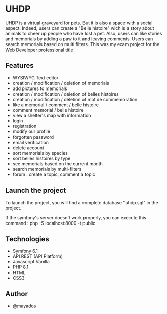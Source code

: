# UHDP

UHDP is a virtual graveyard for pets. But it is also a space with a social aspect. Indeed, users can create a "Belle histoire" wich is a story about animals to cheer up people who have lost a pet. Also, users can like stories and memorials by adding a paw to it and leaving comments. Users can search memorials based on multi filters. 
This was my exam project for the Web Developer professional title

## Features

- WYSIWYG Text editor 
- creation / modification / deletion of memorials
- add pictures to memorials
- creation / modification / deletion of belles histoires
- creation / modification / deletion of mot de commemoration
- like a memorial / comment / belle histoire
- comment memorial / belle histoire
- view a shelter's map with information
- login
- registration
- modify our profile
- forgotten password
- email verification 
- delete account
- sort memorials by species
- sort belles histoires by type 
- see memorials based on the current month
- search memorials by multi-filters
- forum : create a topic, comment a topic

## Launch the project

To launch the project, you will find a complete database "uhdp.sql" in the project.

If the symfony's server doesn't work properly, you can execute this command : php -S localhost:8000 -t public

## Technologies

- Symfony 6.1
- API REST (API Platform)
- Javascript Vanilla
- PHP 8.1
- HTML
- CSS3


## Author

- [@mayados](https://www.github.com/mayados)
